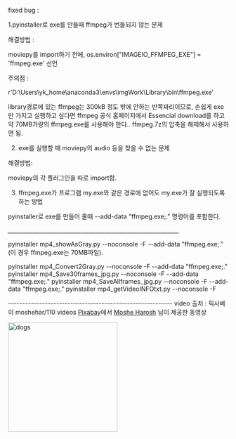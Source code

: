 fixed bug : 

1.pyinstaller로 exe를 만들때 ffmpeg가 번들되지 않는 문제

해결방법 : 

moviepy를 import하기 전에, os.environ["IMAGEIO_FFMPEG_EXE"] = 'ffmpeg.exe' 선언

주의점 : 

r'D:\Users\yk_home\anaconda3\envs\imgWork\Library\bin\ffmpeg.exe'

library경로에 있는 ffmpeg는 300kB 정도 밖에 안하는 반쪽짜리이므로, 손쉽게 exe만 가지고 실행하고 싶다면
ffmpeg 공식 홈페이지에서 Essencial download를 하고 약 70MB가량의 ffmpeg.exe를 사용해야 한다..
ffmpeg.7z의 압축을 해제해서 사용하면 됨.

2. exe를 실행할 때 moviepy의 audio 등을 찾을 수 없는 문제

해결방법:

moviepy의 각 플러그인을 따로 import함.

3. ffmpeg.exe가 프로그램 my.exe와 같은 경로에 없어도 my.exe가 잘 실행되도록 하는 방법

pyinstaller로 exe를 만들어 줄때 --add-data "ffmpeg.exe;." 명령어를 포함한다.

*_____________________________________________________________*

pyinstaller mp4_showAsGray.py --noconsole -F --add-data "ffmpeg.exe;."
(이 경우 ffmpeg.exe는 70MB파일).

pyinstaller mp4_Convert2Gray.py --noconsole -F --add-data "ffmpeg.exe;."
pyinstaller mp4_Save30frames_jpg.py --noconsole -F --add-data "ffmpeg.exe;."
pyinstaller mp4_SaveAllframes_jpg.py --noconsole -F --add-data "ffmpeg.exe;."
pyinstaller mp4_getVideoINFOtxt.py --noconsole -F


*----------------------------------------------------------*
video 출처 :
픽사베이 moshehar/110 videos
<a href="https://pixabay.com/ko/?utm_source=link-attribution&amp;utm_medium=referral&amp;utm_campaign=image&amp;utm_content=15305">Pixabay</a>에서 <a href="https://pixabay.com/ko/users/moshehar-7046690/?utm_source=link-attribution&amp;utm_medium=referral&amp;utm_campaign=image&amp;utm_content=62487">Moshe Harosh</a> 님이 제공한 동영상


<img width="249" alt="dogs" src="https://user-images.githubusercontent.com/51065570/135828805-e9fe9f97-565a-469a-94a3-5b7f4a19fcdb.PNG">
